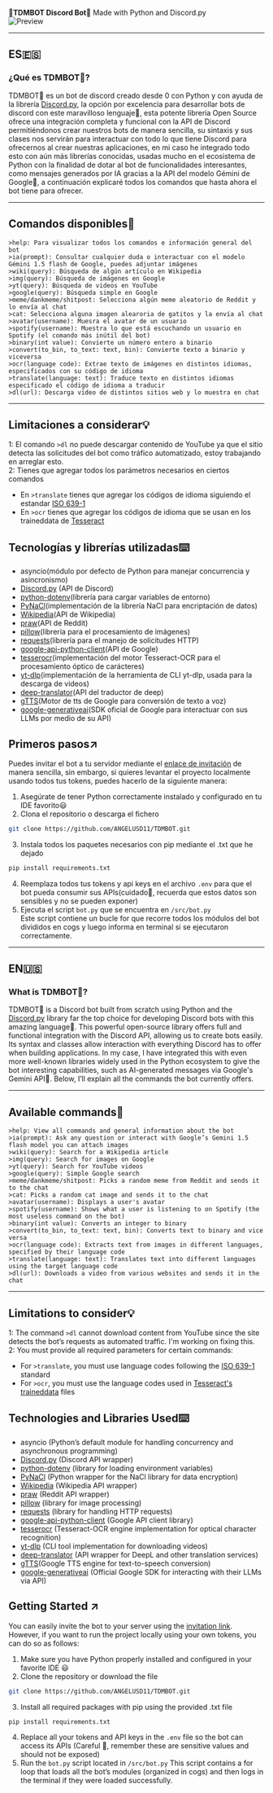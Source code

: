 **💠TDMBOT Discord Bot💠** 
Made with Python and Discord.py  
![Preview](images/2025-04-17_17-42.png)

---

## ES🇪🇸  
### ¿Qué es TDMBOT💠?  
TDMBOT💠 es un bot de discord creado desde 0 con Python y con ayuda de la librería [Discord.py](https://discordpy.readthedocs.io/en/stable/), la opción por excelencia para desarrollar bots de discord con este maravilloso lenguaje🐍, esta potente librería Open Source ofrece una integración completa y funcional con la API de Discord permitiéndonos crear nuestros bots de manera sencilla, su sintaxis y sus clases nos servirán para interactuar con todo lo que tiene Discord para ofrecernos al crear nuestras aplicaciones, en mi caso he integrado todo esto con aún más librerías conocidas, usadas mucho en el ecosistema de Python con la finalidad de dotar al bot de funcionalidades interesantes, como mensajes generados por IA gracias a la API del modelo Gémini de Google🧠, a continuación explicaré todos los comandos que hasta ahora el bot tiene para ofrecer.  

---

## Comandos disponibles📝    

```
>help: Para visualizar todos los comandos e información general del bot
>ia(prompt): Consultar cualquier duda o interactuar con el modelo Gémini 1.5 flash de Google, puedes adjuntar imágenes
>wiki(query): Búsqueda de algún artículo en Wikipedia
>img(query): Búsqueda de imágenes en Google
>yt(query): Búsqueda de videos en YouTube
>google(query): Búsqueda simple en Google
>meme/dankmeme/shitpost: Selecciona algún meme aleatorio de Reddit y lo envía al chat
>cat: Selecciona alguna imagen alearoria de gatitos y la envía al chat
>avatar(username): Muesra el avatar de un usuario
>spotify(username): Muestra lo que está escuchando un usuario en Spotify (el comando más inútil del bot)
>binary(int value): Convierte un número entero a binario
>convert(to_bin, to_text: text, bin): Convierte texto a binario y viceversa
>ocr(language code): Extrae texto de imágenes en distintos idiomas, especificados con su código de idioma
>translate(language: text): Traduce texto en distintos idiomas especificado el código de idioma a traducir
>dl(url): Descarga video de distintos sitios web y lo muestra en chat
```


---


## Limitaciones a considerar💡  
1: El comando ```>dl``` no puede descargar contenido de YouTube ya que el sitio detecta las solicitudes del bot como tráfico automatizado, estoy trabajando en arreglar esto.   
2: Tienes que agregar todos los parámetros necesarios en ciertos comandos  
- En ```>translate``` tienes que agregar los códigos de idioma siguiendo el estandar [ISO 639-1](https://es.wikipedia.org/wiki/ISO_639-1)
- En ```>ocr``` tienes que agregar los códigos de idioma que se usan en los traineddata de [Tesseract](https://github.com/tesseract-ocr/tessdata)

## Tecnologías y librerías utilizadas⌨️  
- asyncio(módulo por defecto de Python para manejar concurrencia y asincronismo)
- [Discord.py](https://pypi.org/project/discord.py/) (API de Discord)
- [python-dotenv](https://pypi.org/project/python-dotenv/)(librería para cargar variables de entorno)
- [PyNaCl](https://pypi.org/project/PyNaCl/)(implementación de la librería NaCl para encriptación de datos)
- [Wikipedia](https://pypi.org/project/wikipedia/)(API de Wikipedia)
- [praw](https://pypi.org/project/praw/)(API de Reddit)
- [pillow](https://pypi.org/project/pillow/)(librería para el procesamiento de imágenes)
- [requests](https://pypi.org/project/requests/)(librería para el manejo de solicitudes HTTP)
- [google-api-python-client](https://pypi.org/project/google-api-python-client/)(API de Google)
- [tesserocr](https://pypi.org/project/tesserocr/)(implementación del motor Tesseract-OCR para el procesamiento óptico de carácteres)
- [yt-dlp](https://pypi.org/project/yt-dlp/)(implementación de la herramienta de CLI yt-dlp, usada para la descarga de videos)
- [deep-translator](https://pypi.org/project/deep-translator/)(API del traductor de deep)
- [gTTS](https://pypi.org/project/gTTS/)(Motor de tts de Google para conversión de texto a voz)
- [google-generativeai](https://pypi.org/project/google-generativeai/)(SDK oficial de Google para interactuar con sus LLMs por medio de su API)

## Primeros pasos↗️  
Puedes invitar el bot a tu servidor mediante el [enlace de invitación](https://discord.com/oauth2/authorize?client_id=1367861699683549276) de manera sencilla, sin embargo, si quieres levantar el proyecto localmente usando todos tus tokens, puedes hacerlo de la siguiente manera:  
1. Asegúrate de tener Python correctamente instalado y configurado en tu IDE favorito😃  
2. Clona el repositorio o descarga el fichero
```bash
git clone https://github.com/ANGELUSD11/TDMBOT.git
```  
3. Instala todos los paquetes necesarios con pip mediante el .txt que he dejado
```bash
pip install requirements.txt
```  
4. Reemplaza todos tus tokens y api keys en el archivo ```.env``` para que el bot pueda consumir sus APIs(cuidado👀, recuerda que estos datos son sensibles y no se pueden exponer)  
5. Ejecuta el script ```bot.py``` que se encuentra en ```/src/bot.py```  
Este script contiene un bucle for que recorre todos los módulos del bot divididos en cogs y luego informa en terminal si se ejecutaron correctamente.


---

## EN🇺🇸  
### What is TDMBOT💠?
TDMBOT💠 is a Discord bot built from scratch using Python and the [Discord.py](https://discordpy.readthedocs.io/en/stable/) library far the top choice for developing Discord bots with this amazing language🐍. This powerful open-source library offers full and functional integration with the Discord API, allowing us to create bots easily. Its syntax and classes allow interaction with everything Discord has to offer when building applications.
In my case, I have integrated this with even more well-known libraries widely used in the Python ecosystem to give the bot interesting capabilities, such as AI-generated messages via Google's Gemini API🧠. Below, I’ll explain all the commands the bot currently offers.

---

## Available commands📝

```
>help: View all commands and general information about the bot
>ia(prompt): Ask any question or interact with Google’s Gemini 1.5 flash model you can attach images
>wiki(query): Search for a Wikipedia article
>img(query): Search for images on Google
>yt(query): Search for YouTube videos
>google(query): Simple Google search
>meme/dankmeme/shitpost: Picks a random meme from Reddit and sends it to the chat
>cat: Picks a random cat image and sends it to the chat
>avatar(username): Displays a user's avatar
>spotify(username): Shows what a user is listening to on Spotify (the most useless command on the bot)
>binary(int value): Converts an integer to binary
>convert(to_bin, to_text: text, bin): Converts text to binary and vice versa
>ocr(language code): Extracts text from images in different languages, specified by their language code
>translate(language: text): Translates text into different languages using the target language code
>dl(url): Downloads a video from various websites and sends it in the chat
```


---


## Limitations to consider💡
1: The command ```>dl``` cannot download content from YouTube since the site detects the bot’s requests as automated traffic. I'm working on fixing this.  
2: You must provide all required parameters for certain commands:
- For ```>translate```, you must use language codes following the [ISO 639-1](https://en.wikipedia.org/wiki/ISO_639-1) standard
- For ```>ocr```, you must use the language codes used in [Tesseract's traineddata](https://github.com/tesseract-ocr/tessdata) files

## Technologies and Libraries Used⌨️  
- asyncio (Python’s default module for handling concurrency and asynchronous programming)
- [Discord.py](https://pypi.org/project/discord.py/) (Discord API wrapper)
- [python-dotenv](https://pypi.org/project/python-dotenv/) (library for loading environment variables)
- [PyNaCl](https://pypi.org/project/python-dotenv/) (Python wrapper for the NaCl library for data encryption)
- [Wikipedia](https://pypi.org/project/wikipedia/) (Wikipedia API wrapper)  
- [praw](https://pypi.org/project/praw/) (Reddit API wrapper)
- [pillow](https://pypi.org/project/pillow/) (library for image processing)
- [requests](https://pypi.org/project/requests/) (library for handling HTTP requests)  
- [google-api-python-client](https://pypi.org/project/google-api-python-client/) (Google API client library)  
- [tesserocr](https://pypi.org/project/tesserocr/) (Tesseract-OCR engine implementation for optical character recognition)  
- [yt-dlp](https://pypi.org/project/yt-dlp/) (CLI tool implementation for downloading videos)  
- [deep-translator](https://pypi.org/project/deep-translator/) (API wrapper for DeepL and other translation services)
- [gTTS](https://pypi.org/project/gTTS/)(Google TTS engine for text-to-speech conversion)
- [google-generativeai](https://pypi.org/project/google-generativeai/) (Official Google SDK for interacting with their LLMs via API)

## Getting Started ↗️  
You can easily invite the bot to your server using the [invitation link](https://discord.com/oauth2/authorize?client_id=1367861699683549276).  
However, if you want to run the project locally using your own tokens, you can do so as follows:  

1. Make sure you have Python properly installed and configured in your favorite IDE 😃  
2. Clone the repository or download the file  
```bash
git clone https://github.com/ANGELUSD11/TDMBOT.git
```
3. Install all required packages with pip using the provided .txt file
```bash
pip install requirements.txt
```  
4. Replace all your tokens and API keys in the ```.env``` file so the bot can access its APIs
(Careful 👀, remember these are sensitive values and should not be exposed)
5. Run the ```bot.py``` script located in ```/src/bot.py```
This script contains a for loop that loads all the bot’s modules (organized in cogs) and then logs in the terminal if they were loaded successfully.
